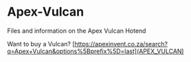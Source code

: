 # Apex-Vulcan
Files and information on the Apex Vulcan Hotend

Want to buy a Vulcan?
[https://apexinvent.co.za/search?q=Apex+Vulcan&options%5Bprefix%5D=last](APEX_VULCAN)
